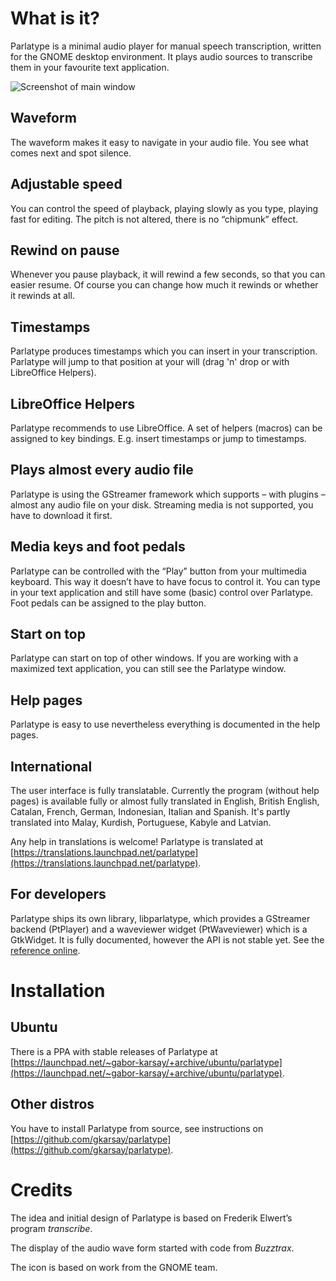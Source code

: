 # What is it?

Parlatype is a minimal audio player for manual speech transcription, written for the GNOME desktop environment. It plays audio sources to transcribe them in your favourite text application.

![Screenshot of main window](/parlatype/images/parlatype-main-window.png)

## Waveform
The waveform makes it easy to navigate in your audio file. You see what comes next and spot silence.

## Adjustable speed
You can control the speed of playback, playing slowly as you type, playing fast for editing. The pitch is not altered, there is no “chipmunk” effect.

## Rewind on pause
Whenever you pause playback, it will rewind a few seconds, so that you can easier resume. Of course you can change how much it rewinds or whether it rewinds at all.

## Timestamps
Parlatype produces timestamps which you can insert in your transcription. Parlatype will jump to that position at your will (drag 'n' drop or with LibreOffice Helpers).

## LibreOffice Helpers
Parlatype recommends to use LibreOffice. A set of helpers (macros) can be assigned to key bindings. E.g. insert timestamps or jump to timestamps.

## Plays almost every audio file
Parlatype is using the GStreamer framework which supports – with plugins – almost any audio file on your disk. Streaming media is not supported, you have to download it first.

## Media keys and foot pedals
Parlatype can be controlled with the “Play” button from your multimedia keyboard. This way it doesn’t have to have focus to control it. You can type in your text application and still have some (basic) control over Parlatype. Foot pedals can be assigned to the play button.

## Start on top
Parlatype can start on top of other windows. If you are working with a maximized text application, you can still see the Parlatype window.

## Help pages
Parlatype is easy to use nevertheless everything is documented in the help pages.

## International
The user interface is fully translatable. Currently the program (without help pages) is available fully or almost fully translated in English, British English, Catalan, French, German, Indonesian, Italian and Spanish. It's partly translated into Malay, Kurdish, Portuguese, Kabyle and Latvian.

Any help in translations is welcome! Parlatype is translated at [https://translations.launchpad.net/parlatype](https://translations.launchpad.net/parlatype).

## For developers
Parlatype ships its own library, libparlatype, which provides a GStreamer backend (PtPlayer) and a waveviewer widget (PtWaveviewer) which is a GtkWidget. It is fully documented, however the API is not stable yet. See the [reference online](reference/html/intdex.html).

# Installation

## Ubuntu
There is a PPA with stable releases of Parlatype at [https://launchpad.net/~gabor-karsay/+archive/ubuntu/parlatype](https://launchpad.net/~gabor-karsay/+archive/ubuntu/parlatype).

## Other distros
You have to install Parlatype from source, see instructions on [https://github.com/gkarsay/parlatype](https://github.com/gkarsay/parlatype).

# Credits

The idea and initial design of Parlatype is based on Frederik Elwert’s program *transcribe*.

The display of the audio wave form started with code from *Buzztrax*.

The icon is based on work from the GNOME team.
